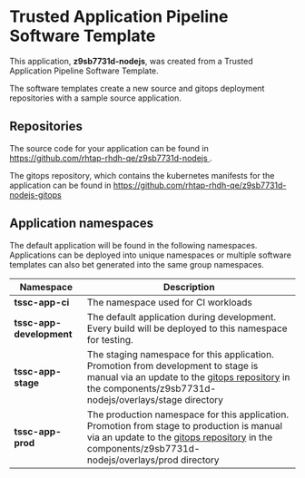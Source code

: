 # Trusted Application Pipeline Software Template

This application, **z9sb7731d-nodejs**, was created from a Trusted Application Pipeline Software Template.

The software templates create a new source and gitops deployment repositories with a sample source application. 

## Repositories

The source code for your application can be found in [https://github.com/rhtap-rhdh-qe/z9sb7731d-nodejs ](https://github.com/rhtap-rhdh-qe/z9sb7731d-nodejs ).
 
The gitops repository, which contains the kubernetes manifests for the application can be found in 
[https://github.com/rhtap-rhdh-qe/z9sb7731d-nodejs-gitops ](https://github.com/rhtap-rhdh-qe/z9sb7731d-nodejs-gitops ) 

## Application namespaces 

The default application will be found in the following namespaces. Applications can be deployed into unique namespaces or multiple software templates can also bet generated into the same group namespaces.  

|  Namespace   |  Description   |  
| -------- | -------- |
| **tssc-app-ci** | The namespace used for CI workloads |
| **tssc-app-development** | The default application during development. Every build will be deployed to this namespace for testing. |
| **tssc-app-stage** | The staging namespace for this application. Promotion from development to stage is manual via an update to the [gitops repository](https://github.com/rhtap-rhdh-qe/z9sb7731d-nodejs-gitops ) in the components/z9sb7731d-nodejs/overlays/stage directory |
| **tssc-app-prod** | The production namespace for this application. Promotion from stage to production is manual via an update to the [gitops repository](https://github.com/rhtap-rhdh-qe/z9sb7731d-nodejs-gitops ) in the components/z9sb7731d-nodejs/overlays/prod directory |